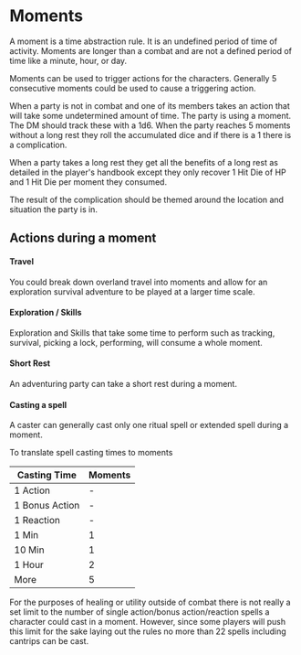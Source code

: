 # Moments

A moment is a time abstraction rule. It is an undefined period of time of activity. Moments are longer than a combat and are not a defined period of time like a minute, hour, or day.

Moments can be used to trigger actions for the characters. Generally 5 consecutive moments could be used to cause a triggering action.

When a party is not in combat and one of its members takes an action that will take some undetermined amount of time. The party is using a moment. The DM should track these with a 1d6. When the party reaches 5 moments without a long rest they roll the accumulated dice and if there is a 1 there is a complication.

When a party takes a long rest they get all the benefits of a long rest as detailed in the player's handbook except they only recover 1 Hit Die of HP and 1 Hit Die per moment they consumed.

The result of the complication should be themed around the location and situation the party is in. 
 
## Actions during a moment

#### Travel
You could break down overland travel into moments and allow for an exploration survival adventure to be played at a larger time scale. 

#### Exploration / Skills
Exploration and Skills that take some time to perform such as tracking, survival, picking a lock, performing, will consume a whole moment. 

#### Short Rest
An adventuring party can take a short rest during a moment. 

#### Casting a spell
A caster can generally cast only one ritual spell or extended spell during a moment. 

To translate spell casting times to moments

Casting Time | Moments
-------------|-----------
1 Action | -
1 Bonus Action | -
1 Reaction | -
1 Min | 1
10 Min | 1
1 Hour | 2 
More | 5

For the purposes of healing or utility outside of combat there is not really a set limit to the number of single action/bonus action/reaction spells a character could cast in a moment. However, since some players will push this limit for the sake laying out the rules no more than 22 spells including cantrips can be cast. 
 
